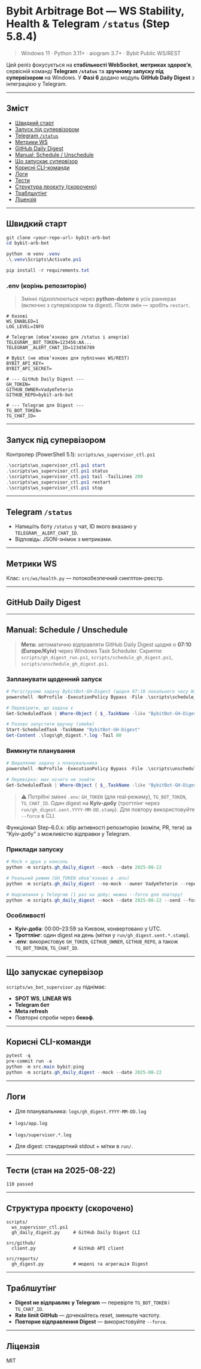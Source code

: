 # Bybit Arbitrage Bot — WS Stability, Health & Telegram `/status` (Step 5.8.4)

> Windows 11 · Python 3.11+ · aiogram 3.7+ · Bybit Public WS/REST

Цей реліз фокусується на **стабільності WebSocket**, **метриках здоровʼя**, сервісній команді **Telegram `/status`** та **зручному запуску під супервізором** на Windows.
У **Фазі 6** додано модуль **GitHub Daily Digest** з інтеграцією у Telegram.

---

## Зміст
- [Швидкий старт](#швидкий-старт)
- [Запуск під супервізором](#запуск-під-супервізором)
- [Telegram `/status`](#telegram-status)
- [Метрики WS](#метрики-ws)
- [GitHub Daily Digest](#github-daily-digest)
- [Manual: Schedule / Unschedule](#manual-schedule--unschedule)
- [Що запускає супервізор](#що-запускає-супервізор)
- [Корисні CLI-команди](#корисні-cli-команди)
- [Логи](#логи)
- [Тести](#тести)
- [Структура проєкту (скорочено)](#структура-проєкту-скорочено)
- [Траблшутінг](#траблшутінг)
- [Ліцензія](#ліцензія)

---

## Швидкий старт

```powershell
git clone <your-repo-url> bybit-arb-bot
cd bybit-arb-bot

python -m venv .venv
.\.venv\Scripts\Activate.ps1

pip install -r requirements.txt
```

### .env (корінь репозиторію)

> Змінні підхоплюються через **python-dotenv** в усіх раннерах (включно з супервізором та digest). Після змін — зробіть `restart`.

```env
# базові
WS_ENABLED=1
LOG_LEVEL=INFO

# Telegram (обовʼязково для /status і алертів)
TELEGRAM__BOT_TOKEN=123456:AA...
TELEGRAM__ALERT_CHAT_ID=123456789

# Bybit (не обовʼязково для публічних WS/REST)
BYBIT_API_KEY=
BYBIT_API_SECRET=

# --- GitHub Daily Digest ---
GH_TOKEN=
GITHUB_OWNER=VadymTeterin
GITHUB_REPO=bybit-arb-bot

# --- Telegram для Digest ---
TG_BOT_TOKEN=
TG_CHAT_ID=
```

---

## Запуск під супервізором

Контролер (PowerShell 5.1): `scripts/ws_supervisor_ctl.ps1`

```powershell
.\scripts\ws_supervisor_ctl.ps1 start
.\scripts\ws_supervisor_ctl.ps1 status
.\scripts\ws_supervisor_ctl.ps1 tail -TailLines 200
.\scripts\ws_supervisor_ctl.ps1 restart
.\scripts\ws_supervisor_ctl.ps1 stop
```

---

## Telegram `/status`

- Напишіть боту `/status` у чат, ID якого вказано у `TELEGRAM__ALERT_CHAT_ID`.
- Відповідь: JSON-знімок з метриками.

---

## Метрики WS

Клас: `src/ws/health.py` — потокобезпечний синглтон-реєстр.

---

## GitHub Daily Digest


---

## Manual: Schedule / Unschedule

> **Мета:** автоматично відправляти GitHub Daily Digest щодня о **07:10 (Europe/Kyiv)** через Windows Task Scheduler.
> Скрипти: `scripts/gh_digest_run.ps1`, `scripts/schedule_gh_digest.ps1`, `scripts/unschedule_gh_digest.ps1`.

### Запланувати щоденний запуск
```powershell
# Регіструємо задачу BybitBot-GH-Digest (щодня 07:10 локального часу Windows; має бути Kyiv TZ)
powershell -NoProfile -ExecutionPolicy Bypass -File .\scripts\schedule_gh_digest.ps1

# Перевірити, що задача є
Get-ScheduledTask | Where-Object { $_.TaskName -like "BybitBot-GH-Digest" } | Format-Table TaskName,State,LastRunTime,NextRunTime

# Разово запустити вручну (smoke)
Start-ScheduledTask -TaskName "BybitBot-GH-Digest"
Get-Content .\logs\gh_digest.*.log -Tail 80
```

### Вимкнути планування
```powershell
# Видаляємо задачу з планувальника
powershell -NoProfile -ExecutionPolicy Bypass -File .\scripts\unschedule_gh_digest.ps1

# Перевірка: має нічого не знайти
Get-ScheduledTask | Where-Object { $_.TaskName -like "BybitBot-GH-Digest" }
```

> ⚠️ Потрібні змінні `.env`: `GH_TOKEN` (для real‑режиму), `TG_BOT_TOKEN`, `TG_CHAT_ID`.
> Один digest на **Kyiv‑добу** (троттлінг через `run/gh_digest.sent.YYYY-MM-DD.stamp`). Для повтору використовуйте `--force` в CLI.


Функціонал Step-6.0.x: збір активності репозиторію (коміти, PR, теги) за “Kyiv-добу” з можливістю відправки у Telegram.

### Приклади запуску

```powershell
# Mock + друк у консоль
python -m scripts.gh_daily_digest --mock --date 2025-08-22

# Реальний режим (GH_TOKEN обовʼязково в .env)
python -m scripts.gh_daily_digest --no-mock --owner VadymTeterin --repo bybit-arb-bot --date 2025-08-22

# Надсилання у Telegram (1 раз на добу; можна --force для повтору)
python -m scripts.gh_daily_digest --mock --date 2025-08-22 --send --force
```

### Особливості
- **Kyiv-доба**: 00:00–23:59 за Києвом, конвертовано у UTC.
- **Троттлінг**: один digest на день (мітки у `run/gh_digest.sent.*.stamp`).
- **.env**: використовує `GH_TOKEN`, `GITHUB_OWNER`, `GITHUB_REPO`, а також `TG_BOT_TOKEN`, `TG_CHAT_ID`.

---

## Що запускає супервізор

`scripts/ws_bot_supervisor.py` піднімає:
- **SPOT WS**, **LINEAR WS**
- **Telegram бот**
- **Meta refresh**
- Повторні спроби через **бекоф**.

---

## Корисні CLI-команди

```powershell
pytest -q
pre-commit run -a
python -m src.main bybit:ping
python -m scripts.gh_daily_digest --mock --date 2025-08-22
```

---

## Логи

- Для планувальника: `logs/gh_digest.YYYY-MM-DD.log`

- `logs/app.log`
- `logs/supervisor.*.log`
- Для digest: стандартний stdout + мітки в `run/`.

---

## Тести (стан на 2025-08-22)

```
110 passed
```

---

## Структура проєкту (скорочено)

```
scripts/
  ws_supervisor_ctl.ps1
  gh_daily_digest.py     # GitHub Daily Digest CLI

src/github/
  client.py              # GitHub API client

src/reports/
  gh_digest.py           # моделі та агрегація Digest
```

---

## Траблшутінг

- **Digest не відправляє у Telegram** — перевірте `TG_BOT_TOKEN` і `TG_CHAT_ID`.
- **Rate limit GitHub** — дочекайтесь reset, зменште частоту.
- **Повторне відправлення Digest** — використовуйте `--force`.

---

## Ліцензія

MIT
